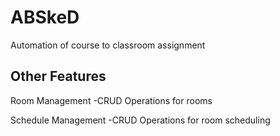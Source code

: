 # ABSkeD

Automation of course to classroom assignment

## Other Features

Room Management
-CRUD Operations for rooms

Schedule Management
-CRUD Operations for room scheduling

	

